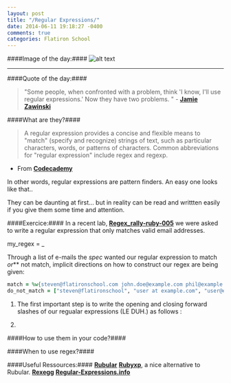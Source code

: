 ```yaml
---
layout: post
title: "/Regular Expressions/"
date: 2014-06-11 19:18:27 -0400
comments: true
categories: Flatiron School
---
```




####Image of the day:####
![alt text](http://imgs.xkcd.com/comics/regular_expressions.png "Regular Expressions")

___

####Quote of the day:####
> "Some people, when confronted with a problem, think 'I know, I'll use regular expressions.'
Now they have two problems. " - [**Jamie Zawinski**](http://en.wikipedia.org/wiki/Jamie_Zawinski "Jamie Zawinski's Wikipedia Page")



####What are they?####
> A regular expression provides a concise and flexible means to "match" (specify and recognize) strings of text, such as particular characters, words, or patterns of characters. Common abbreviations for "regular expression" include regex and regexp.
- From [**Codecademy**](http://www.codecademy.com/fr/courses/javascript-intermediate-en-NJ7Lr/0/1 "Codecademy Website")

In other words, regular expressions are pattern finders. An easy one looks like that..


They can be daunting at first... but in reality can be read and writtten easily if you give them some time and attention.


####Exercice:####
In a recent lab, [**Regex_rally-ruby-005**](https://github.com/flatiron-school-students/regex_rally-ruby-005 "Flatiron's Github Repo") we were asked to write a regular expression that only matches valid email addresses. 

my_regex = _ 

Through a list of e-mails the *spec* wanted our regular expression to match _or_** not match, implicit directions on how to construct our regex are being given: 

```ruby
match = %w{steven@flatironschool.com john.doe@example.com phil@example.co.uk }
do_not_match = ["steven@flatironschool", "user at example.com", "user@example.com@example.com"]
```


1. The first important step is to write the opening and closing forward slashes of our regualar expressions (LE DUH.) as follows :


2. 



####How to use them in your code?####


####When to use regex?####


####Useful Ressources:####
[**Rubular**](http://rubular.com/ "Rubular Website")
[**Rubyxp**](http://rubyxp.com/ "Rubyxp Website"), a nice alternative to Rubular. 
[**Rexegg**](http://www.rexegg.com/ "Rexegg Website")
[**Regular-Expressions.info**](http://www.regular-expressions.info/ "Regular-Expressions.info Website")
